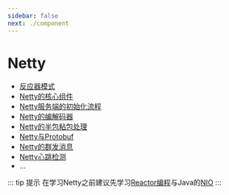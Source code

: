 ```yaml
---
sidebar: false
next: ./component
---
```



# Netty

- [反应器模式](./reactor.md)
- [Netty的核心组件](./component.md)
- [Netty服务端的初始化流程](./init.md)
- [Netty的编解码器](./codec.md)
- [Netty的半包粘包处理](./package.md)
- [Netty与Protobuf](./protobuf.md)
- [Netty的群发消息](./group.md)
- [Netty心跳检测](./heartbeat.md)
- ...

::: tip 提示
在学习Netty之前建议先学习[Reactor编程](../reactor/README.md)与Java的[NIO](../base/io.md##NIO)
:::
